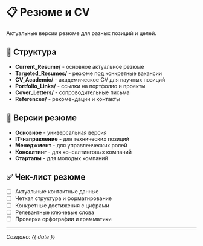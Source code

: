 # 📋 Резюме и CV

Актуальные версии резюме для разных позиций и целей.

## 📁 Структура
- **Current_Resume/** - основное актуальное резюме
- **Targeted_Resumes/** - резюме под конкретные вакансии
- **CV_Academic/** - академическое CV для научных позиций
- **Portfolio_Links/** - ссылки на портфолио и проекты
- **Cover_Letters/** - сопроводительные письма
- **References/** - рекомендации и контакты

## 📝 Версии резюме
- **Основное** - универсальная версия
- **IT-направление** - для технических позиций
- **Менеджмент** - для управленческих ролей
- **Консалтинг** - для консалтинговых компаний
- **Стартапы** - для молодых компаний

## ✅ Чек-лист резюме
- [ ] Актуальные контактные данные
- [ ] Четкая структура и форматирование
- [ ] Конкретные достижения с цифрами
- [ ] Релевантные ключевые слова
- [ ] Проверка орфографии и грамматики

---
*Создано: {{ date }}*
